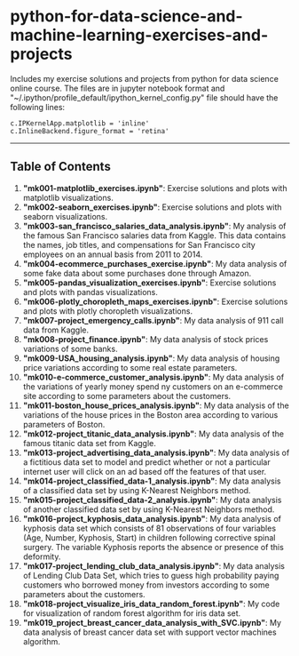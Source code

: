 # python-for-data-science-and-machine-learning-exercises-and-projects

Includes my exercise solutions and projects from python for data science online course. The files are in jupyter notebook format and "~/.ipython/profile_default/ipython_kernel_config.py" file should have the following lines:

`c.IPKernelApp.matplotlib = 'inline'`  
`c.InlineBackend.figure_format = 'retina'`

---

## Table of Contents

1. **"mk001-matplotlib_exercises.ipynb"**: Exercise solutions and plots with matplotlib visualizations.
2. **"mk002-seaborn_exercises.ipynb"**: Exercise solutions and plots with seaborn visualizations.
3. **"mk003-san_francisco_salaries_data_analysis.ipynb"**: My analysis of the famous San Francisco salaries data from Kaggle. This data contains the names, job titles, and compensations for San Francisco city employees on an annual basis from 2011 to 2014.
4. **"mk004-ecommerce_purchases_exercise.ipynb"**: My data analysis of some fake data about some purchases done through Amazon.
5. **"mk005-pandas_visualization_exercises.ipynb"**: Exercise solutions and plots with pandas visualizations.
6. **"mk006-plotly_choropleth_maps_exercises.ipynb"**: Exercise solutions and plots with plotly choropleth visualizations.
7. **"mk007-project_emergency_calls.ipynb"**: My data analysis of 911 call data from Kaggle.
8. **"mk008-project_finance.ipynb"**: My data analysis of stock prices variations of some banks.
9. **"mk009-USA_housing_analysis.ipynb"**: My data analysis of housing price variations according to some real estate parameters.
10. **"mk010-e-commerce_customer_analysis.ipynb"**: My data analysis of the variations of yearly money spend ny customers on an e-commerce site according to some parameters about the customers.
11. **"mk011-boston_house_prices_analysis.ipynb"**: My data analysis of the variations of the house prices in the Boston area according to various parameters of Boston.
12. **"mk012-project_titanic_data_analysis.ipynb"**: My data analysis of the famous titanic data set from Kaggle.
13. **"mk013-project_advertising_data_analysis.ipynb"**: My data analysis of a fictitious data set to model and predict whether or not a particular internet user will click on an ad based off the features of that user.
14. **"mk014-project_classified_data-1_analysis.ipynb"**: My data analysis of a classified data set by using K-Nearest Neighbors method.
15. **"mk015-project_classified_data-2_analysis.ipynb"**: My data analysis of another classified data set by using K-Nearest Neighbors method.
16. **"mk016-project_kyphosis_data_analysis.ipynb"**: My data analysis of kyphosis data set which consists of 81 observations of four variables (Age, Number, Kyphosis, Start) in children following corrective spinal surgery. The variable Kyphosis reports the absence or presence of this deformity.
17. **"mk017-project_lending_club_data_analysis.ipynb"**: My data analysis of Lending Club Data Set, which tries to guess high probability paying customers who borrowed money from investors according to some parameters about the customers.
18. **"mk018-project_visualize_iris_data_random_forest.ipynb"**: My code for visualization of random forest algorithm for iris data set.
19. **"mk019_project_breast_cancer_data_analysis_with_SVC.ipynb"**: My data analysis of breast cancer data set with support vector machines algorithm.
